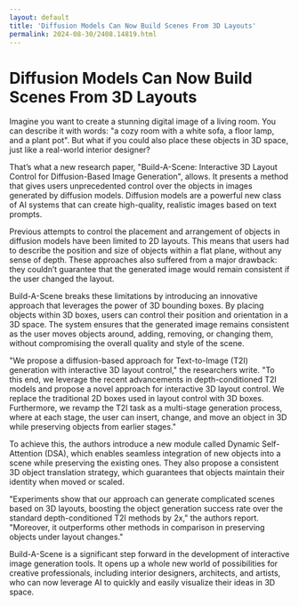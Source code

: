 ```yaml
---
layout: default
title: 'Diffusion Models Can Now Build Scenes From 3D Layouts'
permalink: 2024-08-30/2408.14819.html
---
```

# Diffusion Models Can Now Build Scenes From 3D Layouts

Imagine you want to create a stunning digital image of a living room. You can describe it with words: "a cozy room with a white sofa, a floor lamp, and a plant pot". But what if you could also place these objects in 3D space, just like a real-world interior designer? 

That’s what a new research paper, "Build-A-Scene: Interactive 3D Layout Control for Diffusion-Based Image Generation", allows. It presents a method that gives users unprecedented control over the objects in images generated by diffusion models. Diffusion models are a powerful new class of AI systems that can create high-quality, realistic images based on text prompts.

Previous attempts to control the placement and arrangement of objects in diffusion models have been limited to 2D layouts. This means that users had to describe the position and size of objects within a flat plane, without any sense of depth. These approaches also suffered from a major drawback: they couldn’t guarantee that the generated image would remain consistent if the user changed the layout.

Build-A-Scene breaks these limitations by introducing an innovative approach that leverages the power of 3D bounding boxes. By placing objects within 3D boxes, users can control their position and orientation in a 3D space. The system ensures that the generated image remains consistent as the user moves objects around, adding, removing, or changing them, without compromising the overall quality and style of the scene.

"We propose a diffusion-based approach for Text-to-Image (T2I) generation with interactive 3D layout control," the researchers write. "To this end, we leverage the recent advancements in depth-conditioned T2I models and propose a novel approach for interactive 3D layout control. We replace the traditional 2D boxes used in layout control with 3D boxes. Furthermore, we revamp the T2I task as a multi-stage generation process, where at each stage, the user can insert, change, and move an object in 3D while preserving objects from earlier stages."

To achieve this, the authors introduce a new module called Dynamic Self-Attention (DSA), which enables seamless integration of new objects into a scene while preserving the existing ones. They also propose a consistent 3D object translation strategy, which guarantees that objects maintain their identity when moved or scaled.

"Experiments show that our approach can generate complicated scenes based on 3D layouts, boosting the object generation success rate over the standard depth-conditioned T2I methods by 2x," the authors report. "Moreover, it outperforms other methods in comparison in preserving objects under layout changes."

Build-A-Scene is a significant step forward in the development of interactive image generation tools. It opens up a whole new world of possibilities for creative professionals, including interior designers, architects, and artists, who can now leverage AI to quickly and easily visualize their ideas in 3D space. 
